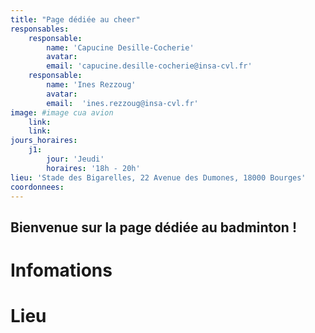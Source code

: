 ```yaml
---
title: "Page dédiée au cheer"
responsables:   
    responsable:
        name: 'Capucine Desille-Cocherie'
        avatar:
        email: 'capucine.desille-cocherie@insa-cvl.fr'
    responsable:
        name: 'Ines Rezzoug'
        avatar:
        email:  'ines.rezzoug@insa-cvl.fr' 
image: #image cua avion
    link:
    link:
jours_horaires:
    j1:
        jour: 'Jeudi'
        horaires: '18h - 20h'
lieu: 'Stade des Bigarelles, 22 Avenue des Dumones, 18000 Bourges'
coordonnees: 
---
```


## Bienvenue sur la page dédiée au badminton !
# Infomations


# Lieu